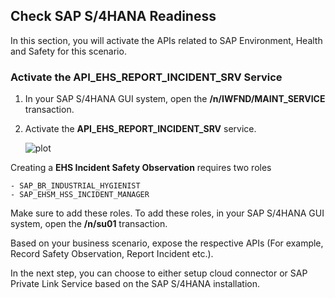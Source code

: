 ## Check SAP S/4HANA Readiness
In this section, you will activate the APIs related to SAP Environment, Health and Safety for this scenario.

### Activate the API_EHS_REPORT_INCIDENT_SRV Service

1. In your SAP S/4HANA GUI system, open the **/n/IWFND/MAINT_SERVICE** transaction.

2. Activate the **API_EHS_REPORT_INCIDENT_SRV** service.

    ![plot](./images/s4EHS.png)

Creating a **EHS Incident Safety Observation**  requires two roles 
```
- SAP_BR_INDUSTRIAL_HYGIENIST
- SAP_EHSM_HSS_INCIDENT_MANAGER
```

Make sure to add these roles. To add these roles, in your SAP S/4HANA GUI system, open the **/n/su01** transaction.


Based on your business scenario, expose the respective APIs (For example, Record Safety Observation, Report Incident etc.).

In the next step, you can choose to either setup cloud connector or SAP Private Link Service based on the SAP S/4HANA installation.
